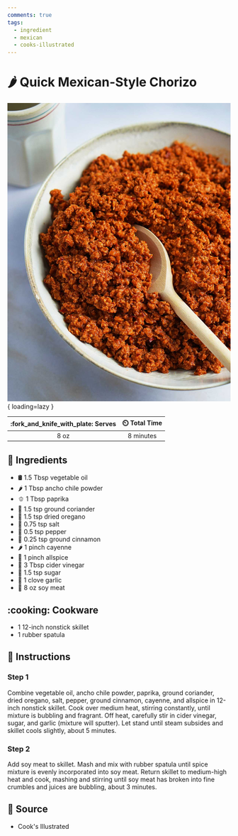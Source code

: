 ```yaml
---
comments: true
tags:
  - ingredient
  - mexican
  - cooks-illustrated
---
```

# :hot_pepper: Quick Mexican-Style Chorizo

![Quick Mexican-Style Chorizo][1]{ loading=lazy }

| :fork_and_knife_with_plate: Serves | :timer_clock: Total Time |
|:----------------------------------:|:-----------------------: |
| 8 oz | 8 minutes |

## :salt: Ingredients

- :oil_drum: 1.5 Tbsp vegetable oil
- :hot_pepper: 1 Tbsp ancho chile powder
- :bell_pepper: 1 Tbsp paprika
- :herb: 1.5 tsp ground coriander
- :herb: 1.5 tsp dried oregano
- :salt: 0.75 tsp salt
- :salt: 0.5 tsp pepper
- :custard: 0.25 tsp ground cinnamon
- :hot_pepper: 1 pinch cayenne
- :herb: 1 pinch allspice
- :sake: 3 Tbsp cider vinegar
- :candy: 1.5 tsp sugar
- :garlic: 1 clove garlic
- :cut_of_meat: 8 oz soy meat

## :cooking: Cookware

- 1 12-inch nonstick skillet
- 1 rubber spatula

## :pencil: Instructions

### Step 1

Combine vegetable oil, ancho chile powder, paprika, ground coriander, dried oregano, salt, pepper, ground cinnamon,
cayenne, and allspice in 12-inch nonstick skillet. Cook over medium heat, stirring constantly, until mixture is bubbling
and fragrant. Off heat, carefully stir in cider vinegar, sugar, and garlic (mixture will sputter). Let stand until steam
subsides and skillet cools slightly, about 5 minutes.

### Step 2

Add soy meat to skillet. Mash and mix with rubber spatula until spice mixture is evenly incorporated into soy meat.
Return skillet to medium-high heat and cook, mashing and stirring until soy meat has broken into fine crumbles and
juices are bubbling, about 3 minutes.

## :link: Source

- Cook's Illustrated

[1]: <../assets/images/quick-mexican-style-chorizo.jpg>
